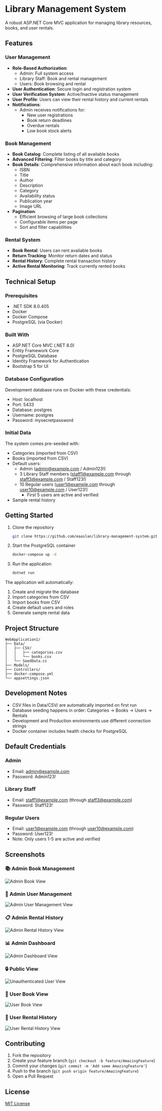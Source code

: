 # Library Management System

A robust ASP.NET Core MVC application for managing library resources, books, and user rentals.

## Features

### User Management
- **Role-Based Authorization**: 
  - Admin: Full system access
  - Library Staff: Book and rental management
  - Users: Book browsing and rental
- **User Authentication**: Secure login and registration system
- **User Verification System**: Active/Inactive status management
- **User Profile**: Users can view their rental history and current rentals
- **Notifications**: 
  - Admin receives notifications for:
    - New user registrations
    - Book return deadlines
    - Overdue rentals
    - Low book stock alerts

### Book Management
- **Book Catalog**: Complete listing of all available books
- **Advanced Filtering**: Filter books by title and category
- **Book Details**: Comprehensive information about each book including:
  - ISBN
  - Title
  - Author
  - Description
  - Category
  - Availability status
  - Publication year
  - Image URL
- **Pagination**: 
  - Efficient browsing of large book collections
  - Configurable items per page
  - Sort and filter capabilities

### Rental System
- **Book Rental**: Users can rent available books
- **Return Tracking**: Monitor return dates and status
- **Rental History**: Complete rental transaction history
- **Active Rental Monitoring**: Track currently rented books


## Technical Setup

### Prerequisites
- .NET SDK 8.0.405
- Docker
- Docker Compose
- PostgreSQL (via Docker)

### Built With
- ASP.NET Core MVC (.NET 8.0)
- Entity Framework Core
- PostgreSQL Database
- Identity Framework for Authentication
- Bootstrap 5 for UI

### Database Configuration
Development database runs on Docker with these credentials:
- Host: localhost
- Port: 5433
- Database: postgres
- Username: postgres
- Password: mysecretpassword

### Initial Data
The system comes pre-seeded with:
- Categories (imported from CSV)
- Books (imported from CSV)
- Default users:
  - Admin (admin@example.com / Admin123!)
  - 3 Library Staff members (staff1@example.com through staff3@example.com / Staff123!)
  - 10 Regular users (user1@example.com through user10@example.com / User123!)
    - First 5 users are active and verified
- Sample rental history

## Getting Started

1. Clone the repository
   ```bash
   git clone https://github.com/eaaslan/library-management-system.git
   ```

2. Start the PostgreSQL container
   ```bash
   docker-compose up -d
   ```

3. Run the application
   ```bash
   dotnet run
   ```

The application will automatically:
1. Create and migrate the database
2. Import categories from CSV
3. Import books from CSV
4. Create default users and roles
5. Generate sample rental data

## Project Structure
```
WebApplication1/
├── Data/
│   ├── CSV/
│   │   ├── categories.csv
│   │   └── books.csv
│   └── SeedData.cs
├── Models/
├── Controllers/
├── docker-compose.yml
└── appsettings.json
```

## Development Notes
- CSV files in Data/CSV/ are automatically imported on first run
- Database seeding happens in order: Categories → Books → Users → Rentals
- Development and Production environments use different connection strings
- Docker container includes health checks for PostgreSQL

## Default Credentials

### Admin
- Email: admin@example.com
- Password: Admin123!

### Library Staff
- Email: staff1@example.com (through staff3@example.com)
- Password: Staff123!

### Regular Users
- Email: user1@example.com (through user10@example.com)
- Password: User123!
- Note: Only users 1-5 are active and verified

## Screenshots

### 📚 Admin Book Management
![Admin Book View](https://github.com/user-attachments/assets/458be9c3-be4f-4776-a9e1-dfa60ef98881)

### 👥 Admin User Management
![Admin User Management View](https://github.com/user-attachments/assets/4099c4cb-5d40-4d59-9924-0154150d0f11)

### 📋 Admin Rental History
![Admin Rental History View](https://github.com/user-attachments/assets/5ee3ac24-9bb7-4779-b8d0-e3b73ed743fb)

### 📊 Admin Dashboard
![Admin Dashboard View](https://github.com/user-attachments/assets/e93df45b-fc08-49dd-bce4-ec1f7835637b)

### 🔒 Public View
![Unauthenticated User View](https://github.com/user-attachments/assets/96cd8f38-1ff1-40ee-aaf5-2d9bdd15a496)

### 📖 User Book View
![User Book View](https://github.com/user-attachments/assets/f9b39a77-34fb-456e-ad9f-a8e9f60d2943)

### 📅 User Rental History
![User Rental History View](https://github.com/user-attachments/assets/3946e162-ca3d-43f9-bb7a-d371ed46f6cd)

## Contributing
1. Fork the repository
2. Create your feature branch (`git checkout -b feature/AmazingFeature`)
3. Commit your changes (`git commit -m 'Add some AmazingFeature'`)
4. Push to the branch (`git push origin feature/AmazingFeature`)
5. Open a Pull Request

## License
[MIT License](LICENSE)
